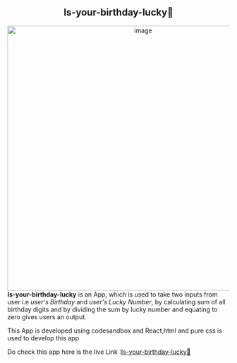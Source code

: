 # <h2 align="center">Is-your-birthday-lucky🎉</h2>
<div align="center">
<img width="600" alt="image" src="https://user-images.githubusercontent.com/74001727/187031148-032a1ec6-4327-4454-8dc1-7bf629a7d630.png">
</div>
<strong>Is-your-birthday-lucky</strong> is an App, which is used to take two inputs from user i.e <em>user's Birthday</em> and <em>user's Lucky Number</em>, by calculating sum of all birthday digits and by dividing the sum by lucky number and equating to zero gives users an output.
<p>
This App is developed using codesandbox and React,html and pure css is used to develop this app
</p>
Do check this app here is the live Link :<a href="https://csb-gqb1pc.netlify.app/">Is-your-birthday-lucky🎉</a>
